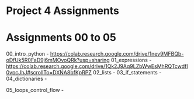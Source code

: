 # Project 4 Assignments
# Assignments 00 to 05
00_intro_python - https://colab.research.google.com/drive/1nev9MFBQb-oDfUk5R0FaD9j6mMOvoQRk?usp=sharing
01_expressions - https://colab.research.google.com/drive/1Qk2J9Aq9LZbWwEsMhRQTcwdfl0vpcJhJ#scrollTo=DXNA8bfKpRPZ
02_lists -
03_if_statements - 
04_dictionaries -

05_loops_control_flow -
